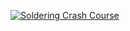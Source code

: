 [![Soldering Crash Course](https://img.youtube.com/vi/6rmErwU5E-k/0.jpg)](https://youtu.be/6rmErwU5E-k)